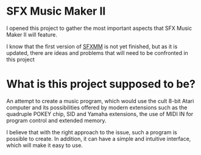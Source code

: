 # SFX Music Maker II

I opened this project to gather the most important aspects that SFX Music Maker II will feature.

I know that the first version of [SFXMM](https://github.com/GSoftwareDevelopment/SFX-Tracker) is not yet finished, but as it is updated, there are ideas and problems that will need to be confronted in this project

# What is this project supposed to be?
An attempt to create a music program, which would use the cult 8-bit Atari computer and its possibilities offered by modern extensions such as the quadruple POKEY chip, SID and Yamaha extensions, the use of MIDI IN for program control and extended memory.

I believe that with the right approach to the issue, such a program is possible to create. In addition, it can have a simple and intuitive interface, which will make it easy to use.

